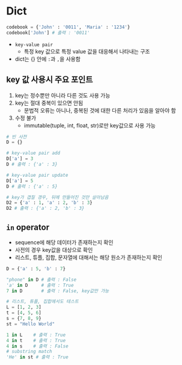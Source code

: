 # Dict
```py
codebook = {'John' : '0011', 'Maria' : '1234'}
codebook['John'] # 출력 : '0011'
```
- `key-value pair`
    - 특정 key 값으로 특정 value 값을 대응해서 나타내는 구조
- dict는 {} 안에 `:`과 `,`을 사용함

## key 값 사용시 주요 포인트
1. key는 정수뿐만 아니라 다른 것도 사용 가능
1. key는 절대 중복이 있으면 안됨
    - 문법적 오류는 아니나, 중복된 것에 대한 다른 처리가 있음을 알아야 함
1. 수정 불가
    - immutable(tuple, int, float, str)로만 key값으로 사용 가능

```py
# 빈 사전
D = {}

# key-value pair add
D['a'] = 3
D # 출력 : {'a' : 3}

# key-value pair update
D['a'] = 5
D # 출력 : {'a' : 5}

# key가 겹칠 경우, 뒤에 만들어진 것만 살아남음
D2 = {'a' : 1, 'a' : 2, 'b' : 3} 
D2 # 출력 : {'a' : 2, 'b' : 3} 
```

## `in` operator
- sequence에 해당 데이터가 존재하는지 확인
- 사전의 경우 key값을 대상으로 확인
- 리스트, 튜플, 집합, 문자열에 대해서는 해당 원소가 존재하는지 확인
```py
D = {'a' : 5, 'b' : 7}

"phone" in D # 출력 : False
'a' in D     # 출력 : True
7 in D       # 출력 : False, key값만 가능
```
```py
# 리스트, 튜플, 집합에서도 테스트
L = [1, 2, 3]
t = [4, 5, 6]
s = {7, 8, 9}
st = "Hello World"

1 in L    # 출력 : True
4 in t    # 출력 : True
4 in s    # 출력 : False
# substring match
'He' in st # 출력 : True
```